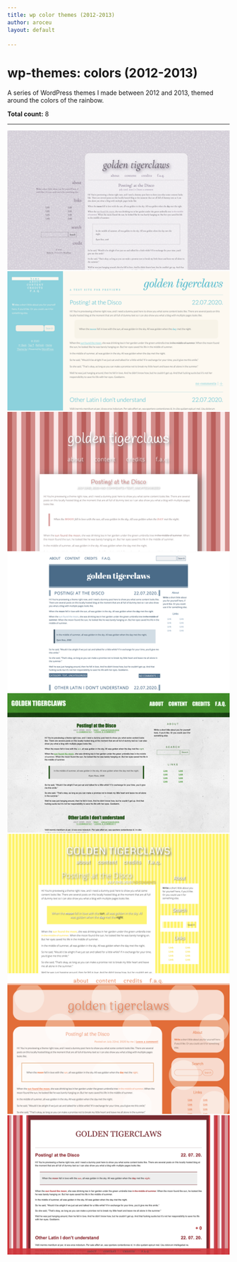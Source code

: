 ```yaml
---
title: wp color themes (2012-2013)
author: aroceu
layout: default

---
```


# wp-themes: colors (2012-2013)

A series of WordPress themes I made between 2012 and 2013, themed around the colors of the rainbow.

**Total count:** 8

---

![](2012wpcolors/purple.png)
![](2012wpcolors/teal.png)
![](2012wpcolors/pink.png)
![](2012wpcolors/blue.png)
![](2012wpcolors/green.png)
![](2012wpcolors/yellow.png)
![](2012wpcolors/orange.png)
![](2012wpcolors/red.png)